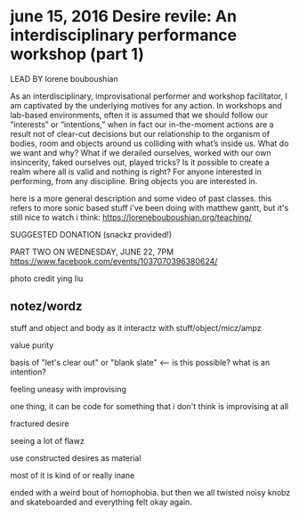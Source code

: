 # june 15, 2016 Desire revile: An interdisciplinary performance workshop (part 1)

LEAD BY lorene bouboushian

As an interdisciplinary, improvisational performer and workshop facilitator, I am captivated by the underlying motives for any action. In workshops and lab-based environments, often it is assumed that we should follow our “interests” or “intentions,” when in fact our in-the-moment actions are a result not of clear-cut decisions but our relationship to the organism of bodies, room and objects around us colliding with what’s inside us. What do we want and why? What if we derailed ourselves, worked with our own insincerity, faked ourselves out, played tricks? Is it possible to create a realm where all is valid and nothing is right? For anyone interested in performing, from any discipline. Bring objects you are interested in.

here is a more general description and some video of past classes. this refers to more sonic based stuff i've been doing with matthew gantt, but it's still nice to watch i think: <https://lorenebouboushian.org/teaching/>

SUGGESTED DONATION (snackz provided!)

PART TWO ON WEDNESDAY, JUNE 22, 7PM <https://www.facebook.com/events/1037070396380624/>

photo credit ying liu

notez/wordz
-----------

stuff and object and body as it interactz with stuff/object/micz/ampz

value purity

basis of "let's clear out" or "blank slate" \<— is this possible? what is an intention?

feeling uneasy with improvising

one thing, it can be code for something that i don't think is improvising at all

fractured desire

seeing a lot of flawz

use constructed desires as material

most of it is kind of or really inane

ended with a weird bout of homophobia. but then we all twisted noisy knobz and skateboarded and everything felt okay again.
